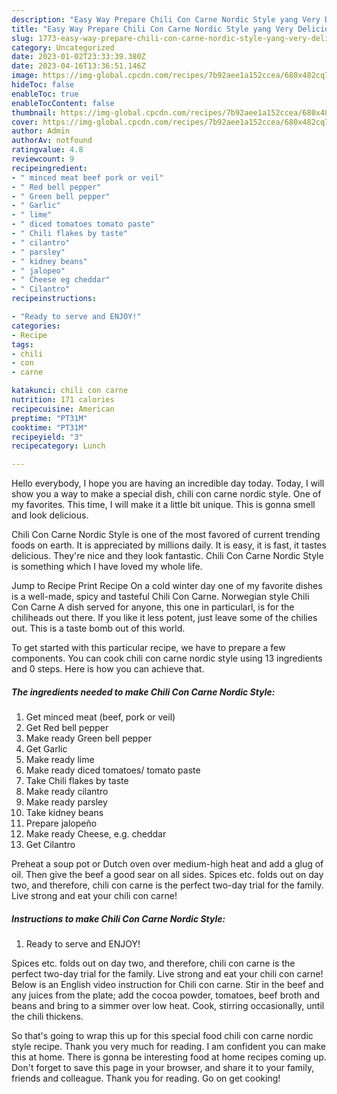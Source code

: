 ```yaml
---
description: "Easy Way Prepare Chili Con Carne Nordic Style yang Very Delicious"
title: "Easy Way Prepare Chili Con Carne Nordic Style yang Very Delicious"
slug: 1773-easy-way-prepare-chili-con-carne-nordic-style-yang-very-delicious
category: Uncategorized
date: 2023-01-02T23:33:39.380Z
date: 2023-04-16T13:36:51.146Z
image: https://img-global.cpcdn.com/recipes/7b92aee1a152ccea/680x482cq70/chili-con-carne-nordic-style-recipe-main-photo.jpg
hideToc: false
enableToc: true
enableTocContent: false
thumbnail: https://img-global.cpcdn.com/recipes/7b92aee1a152ccea/680x482cq70/chili-con-carne-nordic-style-recipe-main-photo.jpg
cover: https://img-global.cpcdn.com/recipes/7b92aee1a152ccea/680x482cq70/chili-con-carne-nordic-style-recipe-main-photo.jpg
author: Admin
authorAv: notfound
ratingvalue: 4.8
reviewcount: 9
recipeingredient:
- " minced meat beef pork or veil"
- " Red bell pepper"
- " Green bell pepper"
- " Garlic"
- " lime"
- " diced tomatoes tomato paste"
- " Chili flakes by taste"
- " cilantro"
- " parsley"
- " kidney beans"
- " jalopeo"
- " Cheese eg cheddar"
- " Cilantro"
recipeinstructions:

- "Ready to serve and ENJOY!"
categories:
- Recipe
tags:
- chili
- con
- carne

katakunci: chili con carne 
nutrition: 171 calories
recipecuisine: American
preptime: "PT31M"
cooktime: "PT31M"
recipeyield: "3"
recipecategory: Lunch

---
```



Hello everybody, I hope you are having an incredible day today. Today, I will show you a way to make a special dish, chili con carne nordic style. One of my favorites. This time, I will make it a little bit unique. This is gonna smell and look delicious.

Chili Con Carne Nordic Style is one of the most favored of current trending foods on earth. It is appreciated by millions daily. It is easy, it is fast, it tastes delicious. They're nice and they look fantastic. Chili Con Carne Nordic Style is something which I have loved my whole life.

Jump to Recipe Print Recipe On a cold winter day one of my favorite dishes is a well-made, spicy and tasteful Chili Con Carne. Norwegian style Chili Con Carne A dish served for anyone, this one in particularl, is for the chiliheads out there. If you like it less potent, just leave some of the chilies out. This is a taste bomb out of this world.


To get started with this particular recipe, we have to prepare a few components. You can cook chili con carne nordic style using 13 ingredients and 0 steps. Here is how you can achieve that.

<!--inarticleads1-->

##### The ingredients needed to make Chili Con Carne Nordic Style:

1. Get  minced meat (beef, pork or veil)
1. Get  Red bell pepper
1. Make ready  Green bell pepper
1. Get  Garlic
1. Make ready  lime
1. Make ready  diced tomatoes/ tomato paste
1. Take  Chili flakes by taste
1. Make ready  cilantro
1. Make ready  parsley
1. Take  kidney beans
1. Prepare  jalopeño
1. Make ready  Cheese, e.g. cheddar
1. Get  Cilantro


Preheat a soup pot or Dutch oven over medium-high heat and add a glug of oil. Then give the beef a good sear on all sides. Spices etc. folds out on day two, and therefore, chili con carne is the perfect two-day trial for the family. Live strong and eat your chili con carne! 

<!--inarticleads2-->

##### Instructions to make Chili Con Carne Nordic Style:


1. Ready to serve and ENJOY!

Spices etc. folds out on day two, and therefore, chili con carne is the perfect two-day trial for the family. Live strong and eat your chili con carne! Below is an English video instruction for Chili con carne. Stir in the beef and any juices from the plate; add the cocoa powder, tomatoes, beef broth and beans and bring to a simmer over low heat. Cook, stirring occasionally, until the chili thickens. 

So that's going to wrap this up for this special food chili con carne nordic style recipe. Thank you very much for reading. I am confident you can make this at home. There is gonna be interesting food at home recipes coming up. Don't forget to save this page in your browser, and share it to your family, friends and colleague. Thank you for reading. Go on get cooking!

